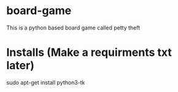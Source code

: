 # board-game
This is a python based board game called petty theft

# Installs (Make a requirments txt later)
sudo apt-get install python3-tk
